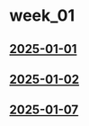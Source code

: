 # week_01 <!-- markmap: foldAll -->
## [2025-01-01](2025-01-01/2025-01-01.html)
## [2025-01-02](2025-01-02/2025-01-02.html)
## [2025-01-07](2025-01-07/2025-01-07.html)
